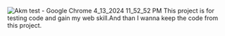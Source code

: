 ![Akm test - Google Chrome 4_13_2024 11_52_52 PM](https://github.com/akmweb/akm.test/assets/150655160/3e2022dd-8822-4dab-8af8-ca553ff067d3)
This project is for testing code and gain my web skill.And than I wanna keep the code from this project.
